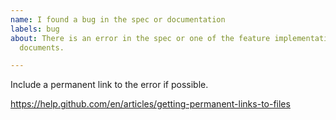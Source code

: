 ```yaml
---
name: I found a bug in the spec or documentation
labels: bug
about: There is an error in the spec or one of the feature implementation
  documents.

---
```


Include a permanent link to the error if possible.

https://help.github.com/en/articles/getting-permanent-links-to-files

